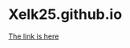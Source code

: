 # Xelk25.github.io
<html>
  <head>
  </head>
  <body>
<a href="camera.html">The link is here</a>
  </body>
</html>
